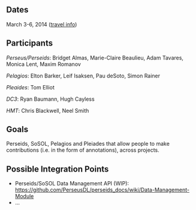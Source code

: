 ## Dates

March 3-6, 2014 ([travel info](http://sites.tufts.edu/perseids/march-hackathon-named-entity-annotation/))

## Participants

_Perseus/Perseids_: Bridget Almas, Marie-Claire Beaulieu, Adam Tavares, Monica Lent, Maxim Romanov

_Pelagios_: Elton Barker, Leif Isaksen, Pau deSoto, Simon Rainer

_Pleaides_: Tom Elliot

_DC3_: Ryan Baumann, Hugh Cayless

_HMT_: Chris Blackwell, Neel Smith


## Goals

Perseids, SoSOL, Pelagios and Pleiades that allow people to make contributions (i.e. in the form of annotations), across projects. 


## Possible Integration Points

* Perseids/SoSOL Data Management API (WIP): https://github.com/PerseusDL/perseids_docs/wiki/Data-Management-Module
* ...
